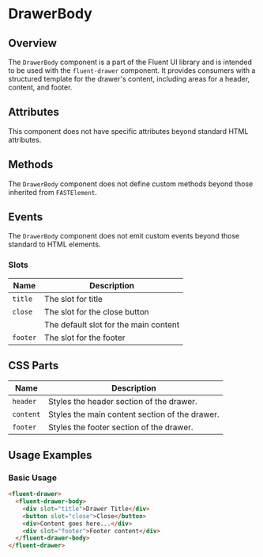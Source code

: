 # DrawerBody

## Overview

The `DrawerBody` component is a part of the Fluent UI library and is intended to be used with the `fluent-drawer` component. It provides consumers with a structured template for the drawer's content, including areas for a header, content, and footer.

## Attributes

This component does not have specific attributes beyond standard HTML attributes.

## Methods

The `DrawerBody` component does not define custom methods beyond those inherited from `FASTElement`.

## Events

The `DrawerBody` component does not emit custom events beyond those standard to HTML elements.

### **Slots**

| Name     | Description                           |
| -------- | ------------------------------------- |
| `title`  | The slot for title                    |
| `close`  | The slot for the close button         |
|          | The default slot for the main content |
| `footer` | The slot for the footer               |

## CSS Parts

| Name      | Description                                    |
| --------- | ---------------------------------------------- |
| `header`  | Styles the header section of the drawer.       |
| `content` | Styles the main content section of the drawer. |
| `footer`  | Styles the footer section of the drawer.       |

## Usage Examples

### Basic Usage

```html
<fluent-drawer>
  <fluent-drawer-body>
    <div slot="title">Drawer Title</div>
    <button slot="close">Close</button>
    <div>Content goes here...</div>
    <div slot="footer">Footer content</div>
  </fluent-drawer-body>
</fluent-drawer>
```
